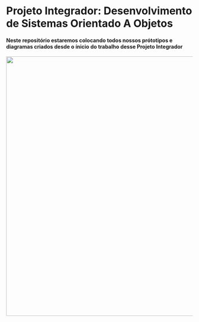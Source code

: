 # Projeto Integrador: Desenvolvimento de Sistemas Orientado A Objetos

<h4> Neste repositório estaremos colocando todos nossos prótotipos e diagramas criados desde o ínicio do trabalho desse Projeto Integrador </h4>

<div align="center">
<img src="![bf417ea3-d410-409b-9a3f-11055bc5c24f](https://github.com/karolineww12/Trabalho-PI-Senac/assets/111097773/f1b684e5-933c-4519-8a54-1d189e308b2c)" width="700px" />
</div>

